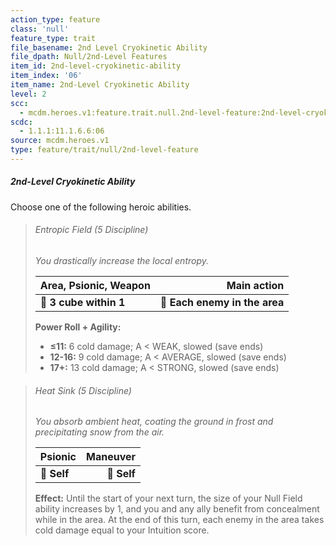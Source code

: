 ```yaml
---
action_type: feature
class: 'null'
feature_type: trait
file_basename: 2nd Level Cryokinetic Ability
file_dpath: Null/2nd-Level Features
item_id: 2nd-level-cryokinetic-ability
item_index: '06'
item_name: 2nd-Level Cryokinetic Ability
level: 2
scc:
  - mcdm.heroes.v1:feature.trait.null.2nd-level-feature:2nd-level-cryokinetic-ability
scdc:
  - 1.1.1:11.1.6.6:06
source: mcdm.heroes.v1
type: feature/trait/null/2nd-level-feature
---
```


##### 2nd-Level Cryokinetic Ability

Choose one of the following heroic abilities.

<!-- -->
> ###### Entropic Field (5 Discipline)
>
> *You drastically increase the local entropy.*
>
> | **Area, Psionic, Weapon** |               **Main action** |
> | ------------------------- | ----------------------------: |
> | **📏 3 cube within 1**    | **🎯 Each enemy in the area** |
>
> **Power Roll + Agility:**
>
> - **≤11:** 6 cold damage; A < WEAK, slowed (save ends)
> - **12-16:** 9 cold damage; A < AVERAGE, slowed (save ends)
> - **17+:** 13 cold damage; A < STRONG, slowed (save ends)

<!-- -->
> ###### Heat Sink (5 Discipline)
>
> *You absorb ambient heat, coating the ground in frost and precipitating snow from the air.*
>
> | **Psionic** | **Maneuver** |
> | ----------- | -----------: |
> | **📏 Self** |  **🎯 Self** |
>
> **Effect:** Until the start of your next turn, the size of your Null Field ability increases by 1, and you and any ally benefit from concealment while in the area. At the end of this turn, each enemy in the area takes cold damage equal to your Intuition score.
